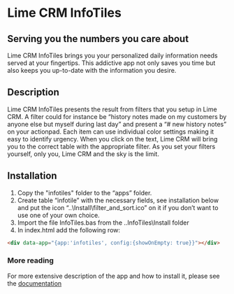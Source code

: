 # Lime CRM InfoTiles

## Serving you the numbers you care about
Lime CRM InfoTiles brings you your personalized daily information needs served at your fingertips. This addictive app not only saves you time but also keeps you up-to-date with the information you desire. 

## Description
Lime CRM InfoTiles presents the result from filters that you setup in Lime CRM. A filter could for instance be “history notes made on my customers by anyone else but myself during last day” and present a “# new history notes” on your actionpad. 
Each item can use individual color settings making it easy to identify urgency.
When you click on the text, Lime CRM will bring you to the correct table with the appropriate filter.
As you set your filters yourself, only you, Lime CRM and the sky is the limit.

## Installation
1. Copy the "infotiles" folder to the “apps” folder.
2. Create table “infotile” with the necessary fields, see installation below and put the icon “..\Install\filter_and_sort.ico” on it if you don’t want to use one of your own choice.
3. Import the file InfoTiles.bas from the ..InfoTiles\Install folder
4. In index.html add the following row: 

``` html
<div data-app="{app:'infotiles', config:{showOnEmpty: true}}"></div>
```

### More reading
For more extensive description of the app and how to install it, please see the <a href="https://raw.githubusercontent.com/Lundalogik/LimeBootstrapAppStore/master/infotiles/Docs/Lime CRM InfoTiles.docx" download >documentation</a>
